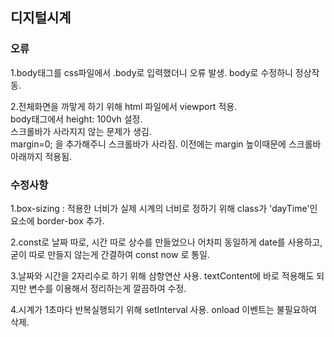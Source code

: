 ## 디지털시계

### 오류
1.body태그를 css파일에서 .body로 입력했더니 오류 발생. body로 수정하니 정상작동.

2.전체화면을 까맣게 하기 위해 html 파일에서 viewport 적용.  
body태그에서 height: 100vh 설정.   
스크롤바가 사라지지 않는 문제가 생김.   
margin=0; 을 추가해주니 스크롤바가 사라짐. 이전에는 margin 높이때문에 스크롤바 아래까지 적용됨.

### 수정사항
1.box-sizing : 적용한 너비가 실제 시계의 너비로 정하기 위해 class가 'dayTime'인 요소에 border-box 추가.

2.const로 날짜 따로, 시간 따로 상수를 만들었으나 어차피 동일하게 date를 사용하고, 굳이 따로 만들지 않는게 간결하여 const now 로 통일.

3.날짜와 시간을 2자리수로 하기 위해 삼항연산 사용. textContent에 바로 적용해도 되지만 변수를 이용해서 정리하는게 깔끔하여 수정.

4.시계가 1초마다 반복실행되기 위해 setInterval 사용.  onload 이벤트는 불필요하여 삭제.
